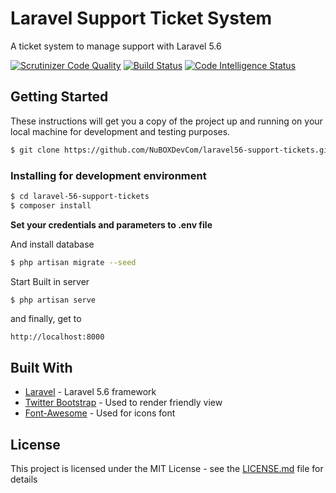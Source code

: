 # Laravel Support Ticket System

A ticket system to manage support with Laravel 5.6

[![Scrutinizer Code Quality](https://scrutinizer-ci.com/g/NuBOXDevCom/laravel56-support-tickets/badges/quality-score.png?b=master)](https://scrutinizer-ci.com/g/NuBOXDevCom/laravel56-support-tickets/?branch=master)
[![Build Status](https://scrutinizer-ci.com/g/NuBOXDevCom/laravel56-support-tickets/badges/build.png?b=master)](https://scrutinizer-ci.com/g/NuBOXDevCom/laravel56-support-tickets/build-status/master)
[![Code Intelligence Status](https://scrutinizer-ci.com/g/NuBOXDevCom/laravel56-support-tickets/badges/code-intelligence.svg?b=master)](https://scrutinizer-ci.com/code-intelligence)

## Getting Started

These instructions will get you a copy of the project up and running on your local machine for development and testing purposes.

```bash
$ git clone https://github.com/NuBOXDevCom/laravel56-support-tickets.git
```

### Installing for development environment

```bash
$ cd laravel-56-support-tickets
$ composer install
```

**Set your credentials and parameters to .env file**

And install database

```bash
$ php artisan migrate --seed
```
Start Built in server
```bash
$ php artisan serve
```
and finally, get to
```
http://localhost:8000
```

## Built With

* [Laravel](https://laravel.com) - Laravel 5.6 framework
* [Twitter Bootstrap](http://www.getbootstrap.com) - Used to render friendly view
* [Font-Awesome](http://www.fontawesome.io) - Used for icons font

## License

This project is licensed under the MIT License - see the [LICENSE.md](LICENSE.md) file for details